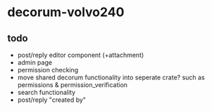 # decorum-volvo240

## todo
- post/reply editor component (+attachment)
- admin page
- permission checking
- move shared decorum functionality into seperate crate? such as permissions & permission\_verification
- search functionality
- post/reply "created by"
